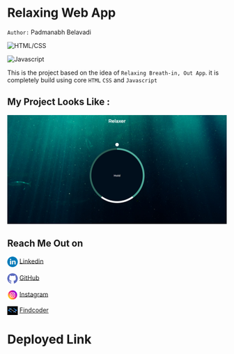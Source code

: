 # Relaxing Web App
`Author:` Padmanabh Belavadi


![HTML/CSS](https://img.shields.io/badge/HTML-CSS-green)

![Javascript](https://img.shields.io/badge/Relaxing%20App-Javascript-yellow)





This is the project based on the idea of `Relaxing Breath-in, Out App`. it is completely build using core `HTML` `CSS` and `Javascript`



## My Project Looks Like :

![](./screencapture.png)



## Reach Me Out on

<img align="center"  width="24px" src="./readme_assets/linkedin.png" /> [Linkedin](https://www.linkedin.com/in/padmanabh-belavadi)


<img align="center"  width="24px" src="./readme_assets/github.png" /> [GitHub](https://github.com/padmanabh-b)



<img align="center" width="24px" src="./readme_assets/instagram.png" /> [Instagram](https://www.instagram.com/legend_padmanabh/)

<img align="center"  width="24px" src="./readme_assets/findcoder.png" /> [Findcoder](https://www.findcoder.io/u/padmanabh_b)




# Deployed Link